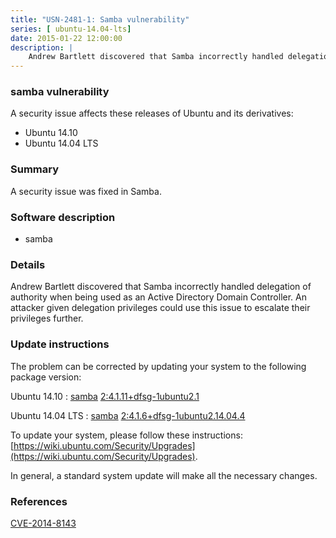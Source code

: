 ```yaml
---
title: "USN-2481-1: Samba vulnerability"
series: [ ubuntu-14.04-lts]
date: 2015-01-22 12:00:00
description: |
    Andrew Bartlett discovered that Samba incorrectly handled delegation of authority when being used as an Active Directory Domain Controller. An attacker given delegation privileges could use this issue to escalate their privileges further. 
--- 
```

 
 


### samba vulnerability

A security issue affects these releases of Ubuntu and its derivatives:

* Ubuntu 14.10
* Ubuntu 14.04 LTS

### Summary

A security issue was fixed in Samba. 

### Software description

* samba 

### Details

Andrew Bartlett discovered that Samba incorrectly handled delegation of authority when being used as an Active Directory Domain Controller. An attacker given delegation privileges could use this issue to escalate their privileges further. 

### Update instructions

The problem can be corrected by updating your system to the following package version:

Ubuntu 14.10
 : [samba](https://launchpad.net/ubuntu/+source/samba) <span> [2:4.1.11+dfsg-1ubuntu2.1](https://launchpad.net/ubuntu/+source/samba/2:4.1.11+dfsg-1ubuntu2.1) </span> 

Ubuntu 14.04 LTS
 : [samba](https://launchpad.net/ubuntu/+source/samba) <span> [2:4.1.6+dfsg-1ubuntu2.14.04.4](https://launchpad.net/ubuntu/+source/samba/2:4.1.6+dfsg-1ubuntu2.14.04.4) </span> 

To update your system, please follow these instructions: [https://wiki.ubuntu.com/Security/Upgrades](https://wiki.ubuntu.com/Security/Upgrades).

In general, a standard system update will make all the necessary changes. 

### References

 
 [CVE-2014-8143](http://people.ubuntu.com/~ubuntu-security/cve/CVE-2014-8143)
 

